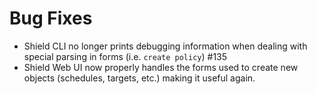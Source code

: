 # Bug Fixes

- Shield CLI no longer prints debugging information when dealing
  with special parsing in forms (i.e. `create policy`) #135
- Shield Web UI now properly handles the forms used to create new
  objects (schedules, targets, etc.) making it useful again.
